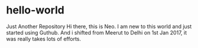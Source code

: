 # hello-world
Just Another Repository
Hi there, this is Neo. I am new to this world and just started using Guthub.
And i shifted from Meerut to Delhi on 1st Jan 2017, it was really takes lots of efforts.
